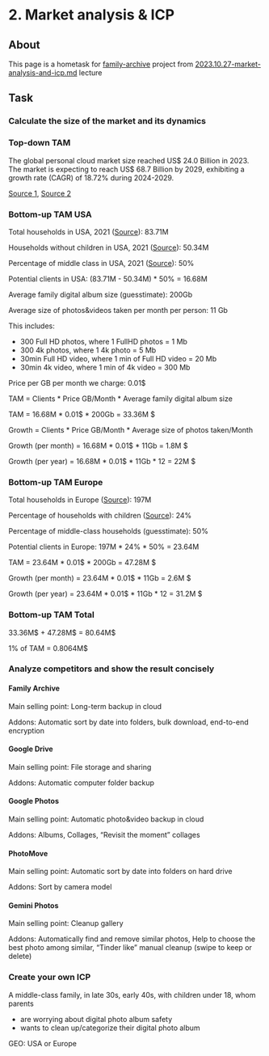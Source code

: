 # 2. Market analysis & ICP

## About

This page is a hometask for [family-archive](../family-archive/ "mention") project from [2023.10.27-market-analysis-and-icp.md](../../events/2023-q4-startup-school-by-startup-depot-family-archive/2023.10.27-market-analysis-and-icp.md "mention") lecture

## Task

### Calculate the size of the market and its dynamics

### Top-down TAM

The global personal cloud market size reached US$ 24.0 Billion in 2023. The market is expecting to reach US$ 68.7 Billion by 2029, exhibiting a growth rate (CAGR) of 18.72% during 2024-2029.

[Source 1](https://marketresearch.biz/report/personal-cloud-storage-market/#details), [Source 2](https://www.imarcgroup.com/personal-cloud-market)

### Bottom-up TAM USA

Total households in USA, 2021 ([Source](https://www.statista.com/statistics/183659/number-of-families-in-the-us/)): 83.71M

Households without children in USA, 2021 ([Source](https://www.statista.com/statistics/183790/number-of-families-in-the-us-by-number-of-children/)): 50.34M

Percentage of middle class in USA, 2021 ([Source](https://www.investopedia.com/financial-edge/0912/which-income-class-are-you.aspx)): 50%

Potential clients in USA: (83.71M - 50.34M) \* 50% = 16.68M

Average family digital album size (guesstimate): 200Gb

Average size of photos\&videos taken per month per person: 11 Gb

This includes:

* 300 Full HD photos, where 1 FullHD photos = 1 Mb
* 300 4k photos, where 1 4k photo = 5 Mb
* 30min Full HD video, where 1 min of Full HD video = 20 Mb
* 30min 4k video, where 1 min of 4k video = 300 Mb

Price per GB per month we charge: 0.01$

TAM = Clients \* Price GB/Month \* Average family digital album size&#x20;

TAM = 16.68M \* 0.01$ \* 200Gb = 33.36M $

Growth = Clients \* Price GB/Month \* Average size of photos taken/Month

Growth (per month) = 16.68M \* 0.01$ \* 11Gb = 1.8M $

Growth (per year) = 16.68M \* 0.01$ \* 11Gb \* 12 = 22M $

### Bottom-up TAM Europe

Total households in Europe ([Source](https://ec.europa.eu/eurostat/web/products-eurostat-news/-/edn-20220601-1)): 197M

Percentage of households with children ([Source](https://ec.europa.eu/eurostat/web/products-eurostat-news/-/edn-20220601-1)): 24%

Percentage of middle-class households (guesstimate): 50%

Potential clients in Europe: 197M \* 24% \* 50% = 23.64M

TAM = 23.64M \* 0.01$ \* 200Gb = 47.28M $

Growth (per month) = 23.64M \* 0.01$ \* 11Gb = 2.6M $

Growth (per year) = 23.64M \* 0.01$ \* 11Gb \* 12 = 31.2M $

### Bottom-up TAM Total

33.36M$ + 47.28M$ = 80.64M$

1% of TAM = 0.8064M$

### Analyze competitors and show the result concisely

#### Family Archive

Main selling point: Long-term backup in cloud

Addons: Automatic sort by date into folders, bulk download, end-to-end encryption

#### Google Drive

Main selling point: File storage and sharing

Addons: Automatic computer folder backup

#### Google Photos

Main selling point: Automatic photo\&video backup in cloud

Addons: Albums, Collages, “Revisit the moment” collages

#### PhotoMove

Main selling point: Automatic sort by date into folders on hard drive

Addons: Sort by camera model

#### Gemini Photos

Main selling point: Cleanup gallery

Addons: Automatically find and remove similar photos, Help to choose the best photo among similar, “Tinder like” manual cleanup (swipe to keep or delete)

### Create your own ICP

A middle-class family, in late 30s, early 40s, with children under 18, whom parents&#x20;

* are worrying about digital photo album safety
* wants to clean up/categorize their digital photo album

GEO: USA or Europe
